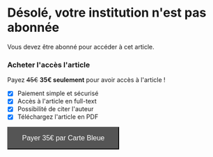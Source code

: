 # Désolé, votre institution n'est pas abonnée

Vous devez être abonné pour accéder à cet article. 

### Acheter l'accès l'article

Payez ~~45€~~ **35€ seulement** pour avoir accès à l'article !

- [x] Paiement simple et sécurisé
- [x] Accès à l'article en full-text
- [x] Possibilité de citer l'auteur
- [x] Téléchargez l'article en PDF

<button style="padding: 15px 32px; font-size: 16px; color: white; background-color: #555555; cursor: pointer" onclick="window.location.href='visa.html'">Payer 35€ par Carte Bleue</button>